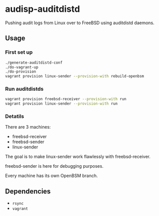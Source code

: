 # audisp-auditdistd

Pushing audit logs from Linux over to FreeBSD using auditdistd daemons.

## Usage

### First set up

```sh
./generate-auditdistd-conf
./do-vagrant-up
./do-provision
vagrant provision linux-sender --provision-with rebuild-openbsm
```

### Run auditdistds

```sh
vagrant provision freebsd-receiver --provision-with run
vagrant provision linux-sender --provision-with run
```

### Detatils

There are 3 machines:

* freebsd-receiver
* freebsd-sender
* linux-sender

The goal is to make linux-sender work flawlessly with freebsd-receiver.

freebsd-sender is here for debugging purposes.

Every machine has its own OpenBSM branch.

## Dependencies

- `rsync`
- `vagrant`
